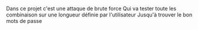Dans ce projet c'est une attaque de brute force
Qui va tester toute les combinaison sur une longueur définie par l'utilisateur
Jusqu'à trouver le bon mots de passe
